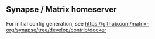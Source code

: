 ## Synapse / Matrix homeserver

For initial config generation, see https://github.com/matrix-org/synapse/tree/develop/contrib/docker
